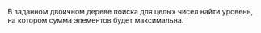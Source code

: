 В заданном двоичном дереве поиска для целых чисел найти уровень, на котором сумма
элементов будет максимальна.